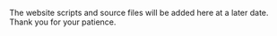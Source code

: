 The website scripts and source files will be added here at a later date. Thank you for your patience.